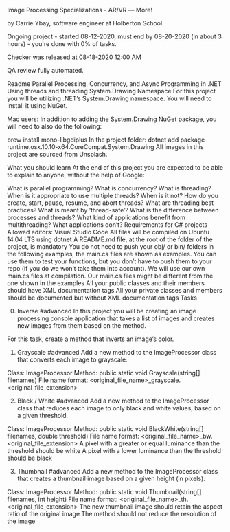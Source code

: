 Image Processing
 Specializations - AR/VR ― More!

 by Carrie Ybay, software engineer at Holberton School

 Ongoing project - started 08-12-2020, must end by 08-20-2020 (in about 3 hours) - you're done with 0% of tasks.

 Checker was released at 08-18-2020 12:00 AM

 QA review fully automated.

Readme
Parallel Processing, Concurrency, and Async Programming in .NET
Using threads and threading
System.Drawing Namespace
For this project you will be utilizing .NET’s System.Drawing namespace. You will need to install it using NuGet.

Mac users: In addition to adding the System.Drawing NuGet package, you will need to also do the following:

brew install mono-libgdiplus
In the project folder: dotnet add package runtime.osx.10.10-x64.CoreCompat.System.Drawing
All images in this project are sourced from Unsplash.

What you should learn
At the end of this project you are expected to be able to explain to anyone, without the help of Google:

What is parallel programming?
What is concurrency?
What is threading?
When is it appropriate to use multiple threads? When is it not?
How do you create, start, pause, resume, and abort threads?
What are threading best practices?
What is meant by ‘thread-safe’?
What is the difference between processes and threads?
What kind of applications benefit from multithreading? What applications don’t?
Requirements for C# projects
Allowed editors: Visual Studio Code
All files will be compiled on Ubuntu 14.04 LTS using dotnet
A README.md file, at the root of the folder of the project, is mandatory
You do not need to push your obj/ or bin/ folders
In the following examples, the main.cs files are shown as examples. You can use them to test your functions, but you don’t have to push them to your repo (if you do we won’t take them into account). We will use our own main.cs files at compilation. Our main.cs files might be different from the one shown in the examples
All your public classes and their members should have XML documentation tags
All your private classes and members should be documented but without XML documentation tags
Tasks

0. Inverse #advanced
In this project you will be creating an image processing console application that takes a list of images and creates new images from them based on the method.

For this task, create a method that inverts an image’s color.

1. Grayscale #advanced
Add a new method to the ImageProcessor class that converts each image to grayscale.

Class: ImageProcessor
Method: public static void Grayscale(string[] filenames)
File name format: <original_file_name>_grayscale.<original_file_extension>

2. Black / White #advanced
Add a new method to the ImageProcessor class that reduces each image to only black and white values, based on a given threshold.

Class: ImageProcessor
Method: public static void BlackWhite(string[] filenames, double threshold)
File name format: <original_file_name>_bw.<original_file_extension>
A pixel with a greater or equal luminance than the threshold should be white
A pixel with a lower luminance than the threshold should be black

3. Thumbnail #advanced
Add a new method to the ImageProcessor class that creates a thumbnail image based on a given height (in pixels).

Class: ImageProcessor
Method: public static void Thumbnail(string[] filenames, int height)
File name format: <original_file_name>_th.<original_file_extension>
The new thumbnail image should retain the aspect ratio of the original image
The method should not reduce the resolution of the image